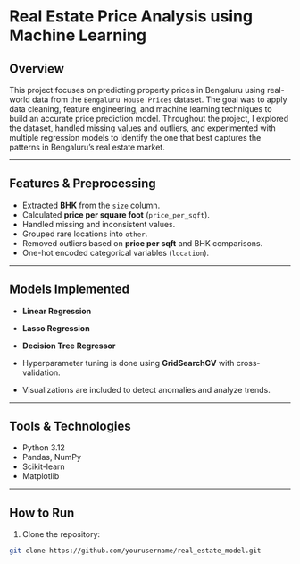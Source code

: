 # Real Estate Price Analysis using Machine Learning

## Overview
This project focuses on predicting property prices in Bengaluru using real-world data from the `Bengaluru House Prices` dataset. The goal was to apply data cleaning, feature engineering, and machine learning techniques to build an accurate price prediction model. Throughout the project, I explored the dataset, handled missing values and outliers, and experimented with multiple regression models to identify the one that best captures the patterns in Bengaluru’s real estate market.

---

## Features & Preprocessing
- Extracted **BHK** from the `size` column.
- Calculated **price per square foot** (`price_per_sqft`).
- Handled missing and inconsistent values.
- Grouped rare locations into `other`.
- Removed outliers based on **price per sqft** and BHK comparisons.
- One-hot encoded categorical variables (`location`).

---

## Models Implemented
- **Linear Regression**
- **Lasso Regression**
- **Decision Tree Regressor**

- Hyperparameter tuning is done using **GridSearchCV** with cross-validation.
- Visualizations are included to detect anomalies and analyze trends.

---

## Tools & Technologies
- Python 3.12
- Pandas, NumPy
- Scikit-learn
- Matplotlib

---

## How to Run
1. Clone the repository:
```bash
git clone https://github.com/yourusername/real_estate_model.git
